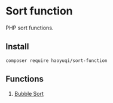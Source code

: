 # Sort function

PHP sort functions.

## Install 

`composer require haoyuqi/sort-function`

## Functions

1. [Bubble Sort](https://baike.baidu.com/item/%E5%86%92%E6%B3%A1%E6%8E%92%E5%BA%8F/4602306?fr=aladdin)
